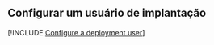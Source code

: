 ## <a name="configure-a-deployment-user"></a>Configurar um usuário de implantação  

[!INCLUDE [Configure a deployment user](configure-deployment-user-no-h.md)]